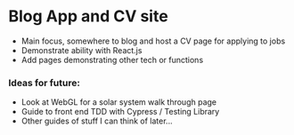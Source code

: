 # Blog App and CV site

- Main focus, somewhere to blog and host a CV page for applying to jobs
- Demonstrate ability with React.js 
- Add pages demonstrating other tech or functions


### Ideas for future:

- Look at WebGL for a solar system walk through page
- Guide to front end TDD with Cypress / Testing Library
- Other guides of stuff I can think of later...
